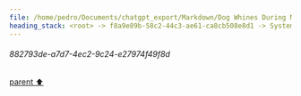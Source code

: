 ```yaml
---
file: /home/pedro/Documents/chatgpt_export/Markdown/Dog Whines During Meal prep.md
heading_stack: <root> -> f8a9e89b-58c2-44c3-ae61-ca8cb508e8d1 -> System -> 882793de-a7d7-4ec2-9c24-e27974f49f8d
---
```

###### 882793de-a7d7-4ec2-9c24-e27974f49f8d
[parent ⬆️](#f8a9e89b-58c2-44c3-ae61-ca8cb508e8d1)
